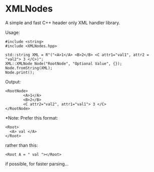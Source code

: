 # XMLNodes
A simple and fast C++ header only XML handler library.

Usage:
```
#include <string>
#include <XMLNodes.hpp>

std::string XML = R"("<A>1</A> <B>2</B> <C attr1="val1", attr2 = "val2"> 3 </C>)";
XML::XMLNode Node("RootNode", "Optional Value", {});
Node.fromString(XML);
Node.print();
```

Output:
```
<RootNode>
        <A>1</A>
        <B>2</B>
        <C attr2="val2", attr1="val1"> 3 </C>
</RootNode>
```

*Note: Prefer this format:

```
<Root>   
  <A> val </A>
</Root>
```

rather than this:
```
<Root A = " val "></Root>
```

if possible, for faster parsing...

